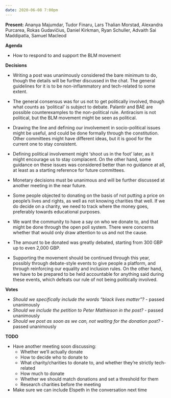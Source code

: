 ```yaml
---
date: 2020-06-08 7:00pm
---
```


**Present:**
Ananya Majumdar, Tudor Finaru, Lars Thalian Morstad, Alexandra Purcarea, Rokas Gudavičius, Daniel Kirkman, Ryan Schuller, Advaith Sai Maddipatla, Samuel Macleod

**Agenda**

- How to respond to and support the BLM movement

**Decisions**

- Writing a post was unanimously considered the bare minimum to do, though the details will be further discussed in the chat. The general guidelines for it is to be non-inflammatory and tech-related to some extent.
- The general consensus was for us not to get politically involved, though what counts as ‘political’ is subject to debate. Palantir and BAE are possible counterexamples to the non-political rule. Antiracism is not political, but the BLM movement might be seen as political.
- Drawing the line and defining our involvement in socio-political issues might be useful, and could be done formally through the constitution. Other committees might have different ideas, but it is good for the current one to stay consistent.
- Defining political involvement might ‘shoot us in the foot’ later, as it might encourage us to stay complacent. On the other hand, some guidance on these issues was considered better than no guidance at all, at least as a starting reference for future committees.

- Monetary decisions must be unanimous and will be further discussed at another meeting in the near future.
- Some people objected to donating on the basis of not putting a price on people’s lives and rights, as well as not knowing charities that well. If we do decide on a charity, we need to track where the money goes, preferably towards educational purposes.
- We want the community to have a say on who we donate to, and that might be done through the open poll system. There were concerns whether that would only draw attention to us and not the cause.
- The amount to be donated was greatly debated, starting from 300 GBP up to even 2,000 GBP.

- Supporting the movement should be continued through this year, possibly through debate-style events to give people a platform, and through reinforcing our equality and inclusion rules. On the other hand, we have to be prepared to be held accountable for anything said during these events, which defeats our rule of not being politically involved.

**Votes**

- _Should we specifically include the words “black lives matter”?_ - passed unanimously
- _Should we include the petition to Peter Mathieson in the post?_ - passed unanimously
- _Should we post as soon as we can, not waiting for the donation post?_ - passed unanimously

**TODO**

- Have another meeting soon discussing:
  - Whether we’ll actually donate
  - How to decide who to donate to
  - What charity/charities to donate to, and whether they’re strictly tech-related
  - How much to donate
  - Whether we should match donations and set a threshold for them
  - Research charities before the meeting
- Make sure we can include Elspeth in the conversation next time
